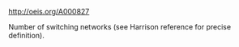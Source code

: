 http://oeis.org/A000827

Number of switching networks (see Harrison reference for precise definition).
